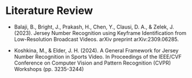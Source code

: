 # Literature Review

- Balaji, B., Bright, J., Prakash, H., Chen, Y., Clausi, D. A., & Zelek, J. (2023). Jersey Number Recognition using Keyframe Identification from Low-Resolution Broadcast Videos. arXiv preprint arXiv:2309.06285.

- Koshkina, M., & Elder, J. H. (2024). A General Framework for Jersey Number Recognition in Sports Video. In Proceedings of the IEEE/CVF Conference on Computer Vision and Pattern Recognition (CVPR) Workshops (pp. 3235-3244)
